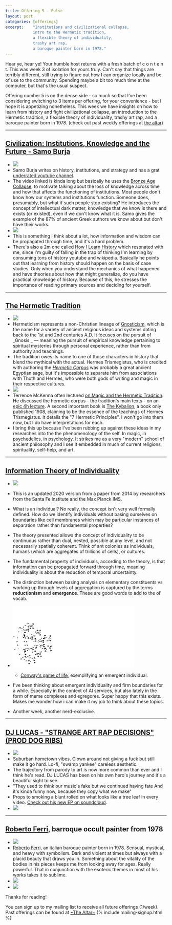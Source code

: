 ```yaml
---
title: Offering 5 - Pulse 
layout: post
categories: [offerings]
excerpt:    "Institutions and civilizational collapse, 
            intro to the Hermetic tradition, 
            a flexible theory of individuality, 
            trashy art rap, 
            a baroque painter born in 1978."
---
```

Hear ye, hear ye! Your humble host returns with a fresh batch of   c o n t e n t. This was week 3 of isolation for yours truly. Can't say that things are terribly different, still trying to figure out how I can organize locally and be of use to the community. Spending maybe a bit too much time at the computer, but that's the usual suspect.

Offering number 5 is on the dense side - so much so that I've been considering switching to 3 items per offering, for your convenience - but I hope it is appetizing nonetheless. This week we have insights on how to learn from history and fight civilizational collapse, an introduction to the Hermetic tradition, a flexible theory of individuality, trashy art rap, and a baroque painter born in 1978.  (check out past weekly offerings at [the altar](the-altar)) 

***

## [Civilization: Institutions, Knowledge and the Future - Samo Burja](https://youtu.be/OiNmTVThNEY)
- ![](https://firebasestorage.googleapis.com/v0/b/firescript-577a2.appspot.com/o/imgs%2Fapp%2Fxiqo%2FvSKk0QCETG?alt=media&token=6f17aa61-9820-41ad-9772-81ef79183dfc)
- Samo Burja writes on history, institutions, and strategy and has a grat [underrated youtube channel](https://www.youtube.com/channel/UC4QYBbgLkGaULStiC5yc_1Q). 
- The video linked is kinda long but basically he uses the [Bronze Age Collapse](https://en.wikipedia.org/wiki/Late_Bronze_Age_collapse), to motivate talking about the loss of knowledge across time and how that affects the functioning of institutions. Most people don't know how our systems and institutions function. Someone does, presumably, but what if such people stop existing? He introduces the concept of intellectual dark matter, knowledge that we know is there and exists (or existed), even if we don't know what it is. Samo gives the example of the 87% of ancient Greek authors we know about but don't have their works. 
- ![](https://firebasestorage.googleapis.com/v0/b/firescript-577a2.appspot.com/o/imgs%2Fapp%2Fxiqo%2FKIqsocuV2-?alt=media&token=ee5360bd-a5c8-48ea-b3ed-1e61fe9c000e)
- This is something I think about a lot, how information and wisdom can be propagated through time, and it's a hard problem.
- There's also a 2m one called [How I Learn History](https://www.youtube.com/watch?v=F3M6kA7pGo4) which resonated with me, since I'm guilty of falling in the trap of thinking I'm learning by consuming tons of history youtube and wikipedia. Basically he points out that learning from history should happen on the basis of case studies. Only when you understand the mechanics of what happened and have theories about how that might generalize, do you have practical knowledge of history. Because of this, he stresses the importance of reading primary sources and deciding for yourself.

***

## [The Hermetic Tradition](https://en.wikipedia.org/wiki/Hermeticism)
- ![](https://firebasestorage.googleapis.com/v0/b/firescript-577a2.appspot.com/o/imgs%2Fapp%2Fxiqo%2FcdwZSooBRR?alt=media&token=f51c1502-16bd-42af-9cc6-bf7fc437824d)
- Hermeticism represents a non-Christian lineage of [Gnosticism](https://en.wikipedia.org/wiki/Gnosticism), which is the name for a variety of ancient religious ideas and systems dating back to the 1st and 2nd centuries A.D. It focuses on the pursuit of _Gnosis _ — meaning the pursuit of empirical knowledge pertaining to spiritual mysteries through personal experience, rather than from authority and teachings.
- The tradition owes its name to one of those characters in history that blend the mythical with the actual. Hermes Trismegistus, who is credited with authoring the [_Hermetic Corpus_](https://en.wikipedia.org/wiki/Hermetica) was probably a great ancient Egyptian sage, but it's impossible to separate him from associations with Thoth and Hermes, who were both gods of writing and magic in their respective cultures.
- ![](https://firebasestorage.googleapis.com/v0/b/firescript-577a2.appspot.com/o/imgs%2Fapp%2Fxiqo%2F0sLz2S0CJt?alt=media&token=f8a0da21-8ee4-4c5b-99a8-92b35c04bcf9)
- Terrence McKenna often lectured [on Magic and the Hermetic Tradition](https://youtu.be/OBZBtdaAxcM). He discussed the hermetic corpus - the tradition's main texts - on an [epic 4h lecture](https://youtu.be/NA980OxZTC4). A second important book is [The Kybalion](https://en.wikipedia.org/wiki/The_Kybalion), a book only published 1908, claiming to be the essence of the teachings of Hermes Trismegistus. It details the "7 Hermetic Principles". I won't go into them now, but I do have interpretations for each.
- I bring this up because I've been rubbing up against these ideas in my researches into the the phenomenology of the self. In magic, in psychedelics, in psychology. It strikes me as a very "modern" school of ancient philosophy and I see it embedded in much of current religions, spirituality, self-help, and art.

***

## [Information Theory of Individuality](https://link.springer.com/content/pdf/10.1007/s12064-020-00313-7.pdf)
- ![](https://firebasestorage.googleapis.com/v0/b/firescript-577a2.appspot.com/o/imgs%2Fapp%2Fxiqo%2FjX_lVIVTat?alt=media&token=6b1376ae-f67e-4fc5-8753-3e4ed366a43a)
- This is an updated 2020 version from a paper from 2014 by researchers from the Santa Fe institute and the Max Planck IMS.

- What is an individual? No really, the concept isn't very well formally defined. How do we identify individuals without basing ourselves on boundaries like cell membranes which may be particular instances of separation rather than fundamental properties?
- The theory presented allows the concept of individuality to be continuous rather than dual, nested, possible at any level, and not necessarily spatially coherent. Think of ant colonies as individuals, humans (which are aggregates of trillions of cells), or cultures. 
- The fundamental property of individuals, according to the theory, is that information can be propagated forward through time, meaning individuality is about the reduction of temporal uncertainty.
- The distinction between basing analysis on elementary constituents vs working up through levels of aggregation is captured by the terms __reductionism__ and __emergence__. These are good words to add to the ol' vocab.
- ![](/assets/img/Conways_game_of_life_breeder_animation.gif)
    - [Conway's game of life](https://en.wikipedia.org/wiki/Conway%27s_Game_of_Life), exemplifying an emergent individual.

- I've been thinking about emergent individuality and firm boundaries for a while. Especially in the context of AI services, but also lately in the form of meme complexes and egregores. Super happy that this exists. Makes me wonder how i can make it my job to think about these topics.

- Another week, another nerd-exclusive. 

***

## [DJ LUCAS - "STRANGE ART RAP DECISIONS" (PROD DOG RIBS)](https://www.youtube.com/watch?v=XiGfoWk55Xk&list=PLWRu8dPqHP1VqkcPNjI6bF6NxdDbeWyr_)
- ![](https://firebasestorage.googleapis.com/v0/b/firescript-577a2.appspot.com/o/imgs%2Fapp%2Fxiqo%2FQVFv57XZo-?alt=media&token=8648a6a5-1542-4366-9a03-1c56c925d731)
- Suburban hometown vibes. Clown around not giving a fuck but still make it go hard. Lo-fi, "swamp yankee" careless aesthetic. 
- The trajectory from parody to art is now more common than ever and I think he's read. DJ LUCAS has been on his own hero's journey and it's a beautiful sight to see. 
- "They used to think our music's fake but we continued having fate
And it's kinda funny now, because they copy what we make"
- Props to smoking a blunt rolled on what looks like a tree leaf in every video. [Check out his new EP on soundcloud](https://soundcloud.com/djlucasma/sets/strange-art-rap-decisions).
- ![](https://firebasestorage.googleapis.com/v0/b/firescript-577a2.appspot.com/o/imgs%2Fapp%2Fxiqo%2Fx9RfHRqjeT?alt=media&token=9bf7a6b6-66ea-46f6-b1f9-84551ba6c3b9)

***

## [Roberto Ferri](http://www.robertoferri.net/gallery_2015.php), barroque occult painter from 1978
- ![](https://firebasestorage.googleapis.com/v0/b/firescript-577a2.appspot.com/o/imgs%2Fapp%2Fxiqo%2F9MS_os4cbL?alt=media&token=d1fa6adf-7b31-44f3-9060-7cf15fbee466)
- [Roberto Ferri](http://www.robertoferri.net/), an italian baroque painter born in 1978. Sensual, mystical, and heavy with symbolism. Dark and violent at times but always with a placid beauty that draws you in. Something about the vitality of the bodies in his pieces keeps me from looking away for ages. Really powerful. That in conjunction with the esoteric themes in most of his works takes it to sublime. 
- ![](https://firebasestorage.googleapis.com/v0/b/firescript-577a2.appspot.com/o/imgs%2Fapp%2Fxiqo%2Fx518EgMp6y?alt=media&token=8646fb04-c3b5-4bdb-accd-a5c4b649a6f3)
- ![](https://firebasestorage.googleapis.com/v0/b/firescript-577a2.appspot.com/o/imgs%2Fapp%2Fxiqo%2FCH3PtKHL9X?alt=media&token=1f94d085-2a17-49e4-9087-326c657f322a)


Thanks for reading!

You can sign up to my mailing list to receive all future offerings (1/week). Past offerings can be found at [~The Altar~](/projects/the-altar.html)
{% include mailing-signup.html %}

